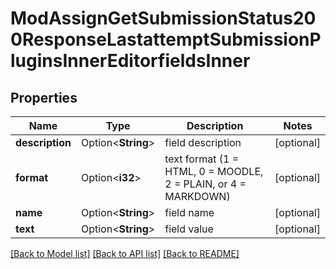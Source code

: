 # ModAssignGetSubmissionStatus200ResponseLastattemptSubmissionPluginsInnerEditorfieldsInner

## Properties

Name | Type | Description | Notes
------------ | ------------- | ------------- | -------------
**description** | Option<**String**> | field description | [optional]
**format** | Option<**i32**> | text format (1 = HTML, 0 = MOODLE, 2 = PLAIN, or 4 = MARKDOWN) | [optional]
**name** | Option<**String**> | field name | [optional]
**text** | Option<**String**> | field value | [optional]

[[Back to Model list]](../README.md#documentation-for-models) [[Back to API list]](../README.md#documentation-for-api-endpoints) [[Back to README]](../README.md)


